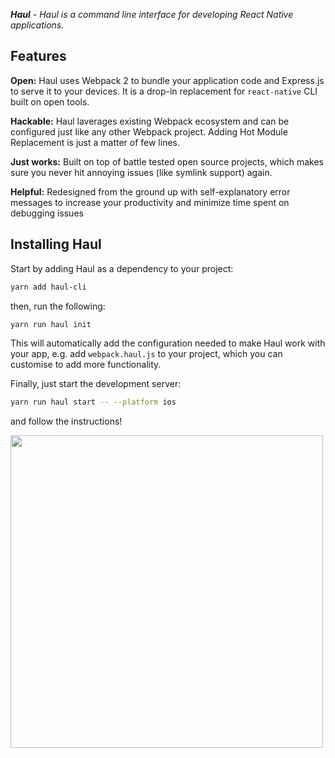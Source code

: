 ***Haul** - Haul is a command line interface for developing React Native applications.*

## Features

**Open:** Haul uses Webpack 2 to bundle your application code and Express.js to serve it to your devices. It is a drop-in replacement for `react-native` CLI built on open tools.

**Hackable:** Haul laverages existing Webpack ecosystem and can be configured just like any other Webpack project. Adding Hot Module Replacement is just a matter of few lines.

**Just works:** Built on top of battle tested open source projects, which makes sure you never hit annoying issues (like symlink support) again. 

**Helpful:** Redesigned from the ground up with self-explanatory error messages to increase your productivity and minimize time spent on debugging issues

## Installing Haul

Start by adding Haul as a dependency to your project:

```bash
yarn add haul-cli
```

then, run the following:

```bash
yarn run haul init
```

This will automatically add the configuration needed to make Haul work with your app, e.g. add `webpack.haul.js` to your project, which you can customise to add more functionality.

Finally, just start the development server:

```bash
yarn run haul start -- --platform ios
```

and follow the instructions!

<img width="500" src="https://cloud.githubusercontent.com/assets/2464966/24395888/8957aba8-13a1-11e7-96a3-70d34d4b5069.png" />
